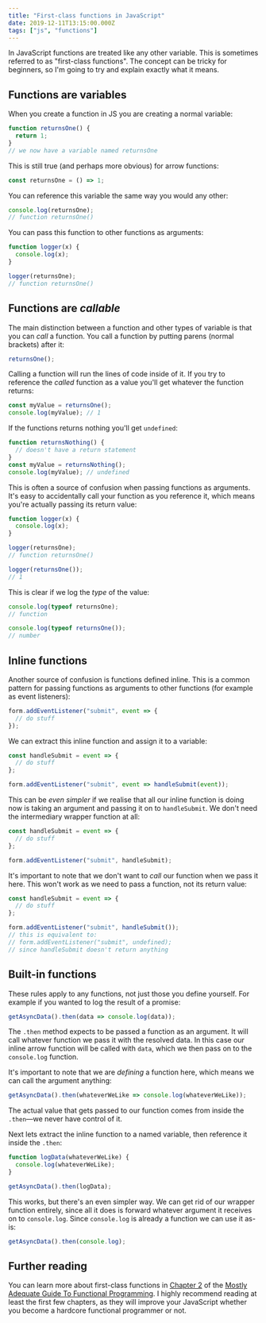 ```yaml
---
title: "First-class functions in JavaScript"
date: 2019-12-11T13:15:00.000Z
tags: ["js", "functions"]
---
```


In JavaScript functions are treated like any other variable. This is sometimes referred to as "first-class functions". The concept can be tricky for beginners, so I'm going to try and explain exactly what it means.

## Functions are variables

When you create a function in JS you are creating a normal variable:

```js
function returnsOne() {
  return 1;
}
// we now have a variable named returnsOne
```

This is still true (and perhaps more obvious) for arrow functions:

```js
const returnsOne = () => 1;
```

You can reference this variable the same way you would any other:

```js
console.log(returnsOne);
// function returnsOne()
```

You can pass this function to other functions as arguments:

```js
function logger(x) {
  console.log(x);
}

logger(returnsOne);
// function returnsOne()
```

## Functions are _callable_

The main distinction between a function and other types of variable is that you can _call_ a function. You call a function by putting parens (normal brackets) after it:

```js
returnsOne();
```

Calling a function will run the lines of code inside of it. If you try to reference the _called_ function as a value you'll get whatever the function returns:

```js
const myValue = returnsOne();
console.log(myValue); // 1
```

If the functions returns nothing you'll get `undefined`:

```js
function returnsNothing() {
  // doesn't have a return statement
}
const myValue = returnsNothing();
console.log(myValue); // undefined
```

This is often a source of confusion when passing functions as arguments. It's easy to accidentally call your function as you reference it, which means you're actually passing its return value:

```js
function logger(x) {
  console.log(x);
}

logger(returnsOne);
// function returnsOne()

logger(returnsOne());
// 1
```

This is clear if we log the _type_ of the value:

```js
console.log(typeof returnsOne);
// function

console.log(typeof returnsOne());
// number
```

## Inline functions

Another source of confusion is functions defined inline. This is a common pattern for passing functions as arguments to other functions (for example as event listeners):

```js
form.addEventListener("submit", event => {
  // do stuff
});
```

We can extract this inline function and assign it to a variable:

```js
const handleSubmit = event => {
  // do stuff
};

form.addEventListener("submit", event => handleSubmit(event));
```

This can be _even simpler_ if we realise that all our inline function is doing now is taking an argument and passing it on to `handleSubmit`. We don't need the intermediary wrapper function at all:

```js
const handleSubmit = event => {
  // do stuff
};

form.addEventListener("submit", handleSubmit);
```

It's important to note that we don't want to _call_ our function when we pass it here. This won't work as we need to pass a function, not its return value:

```js
const handleSubmit = event => {
  // do stuff
};

form.addEventListener("submit", handleSubmit());
// this is equivalent to:
// form.addEventListener("submit", undefined);
// since handleSubmit doesn't return anything
```

## Built-in functions

These rules apply to any functions, not just those you define yourself. For example if you wanted to log the result of a promise:

```js
getAsyncData().then(data => console.log(data));
```

The `.then` method expects to be passed a function as an argument. It will call whatever function we pass it with the resolved data. In this case our inline arrow function will be called with `data`, which we then pass on to the `console.log` function.

It's important to note that we are _defining_ a function here, which means we can call the argument anything:

```js
getAsyncData().then(whateverWeLike => console.log(whateverWeLike));
```

The actual value that gets passed to our function comes from inside the `.then`—we never have control of it.

Next lets extract the inline function to a named variable, then reference it inside the `.then`:

```js
function logData(whateverWeLike) {
  console.log(whateverWeLike);
}

getAsyncData().then(logData);
```

This works, but there's an even simpler way. We can get rid of our wrapper function entirely, since all it does is forward whatever argument it receives on to `console.log`. Since `console.log` is already a function we can use it as-is:

```js
getAsyncData().then(console.log);
```

## Further reading

You can learn more about first-class functions in [Chapter 2](https://mostly-adequate.gitbooks.io/mostly-adequate-guide/ch02.html) of the [Mostly Adequate Guide To Functional Programming](https://mostly-adequate.gitbooks.io/mostly-adequate-guide/). I highly recommend reading at least the first few chapters, as they will improve your JavaScript whether you become a hardcore functional programmer or not.
